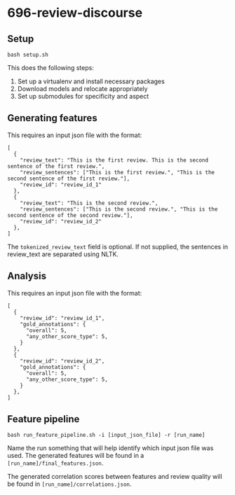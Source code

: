 # 696-review-discourse

## Setup

```
bash setup.sh
```

This does the following steps:
1. Set up a virtualenv and install necessary packages
2. Download models and relocate appropriately
3. Set up submodules for specificity and aspect

## Generating features

This requires an input json file with the format:

```
[
  {
    "review_text": "This is the first review. This is the second sentence of the first review.",
    "review_sentences": ["This is the first review.", "This is the second sentence of the first review."],
    "review_id": "review_id_1"
  },
  {
    "review_text": "This is the second review.",
    "review_sentences": ["This is the second review.", "This is the second sentence of the second review."],
    "review_id": "review_id_2"
  },
]
```

The `tokenized_review_text` field is optional. If not supplied, the sentences in review_text are separated using NLTK.


## Analysis
This requires an input json file with the format:

```
[
  {
    "review_id": "review_id_1",
    "gold_annotations": {
      "overall": 5,
      "any_other_score_type": 5,
    }
  },
  {
    "review_id": "review_id_2",
    "gold_annotations": {
      "overall": 5,
      "any_other_score_type": 5,
    }
  },
]
```


## Feature pipeline

```
bash run_feature_pipeline.sh -i [input_json_file] -r [run_name]
```

Name the run something that will help identify which input json file was used. The generated features will be found in a `[run_name]/final_features.json`.

The generated correlation scores between features and review quality will be found in `[run_name]/correlations.json`.
